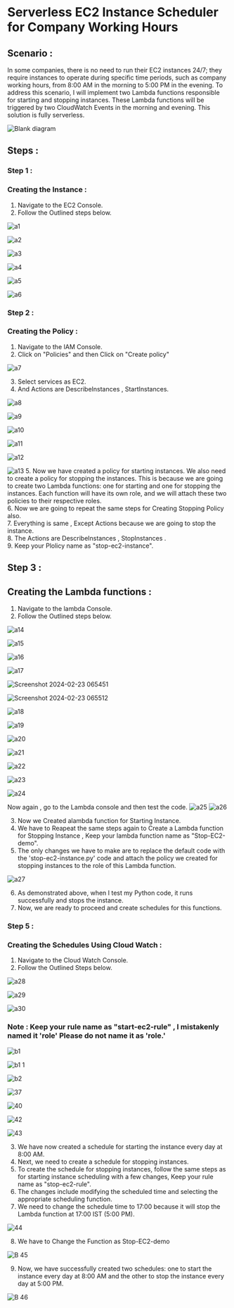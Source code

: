# Serverless EC2 Instance Scheduler for Company Working Hours 
## Scenario :
In some companies, there is no need to run their EC2 instances 24/7; they require instances to operate during specific time periods, such as company working hours, from 8:00 AM in the morning to 5:00 PM in the evening. To address this scenario, I will implement two Lambda functions responsible for starting and stopping instances. These Lambda functions will be triggered by two CloudWatch Events in the morning and evening. This solution is fully serverless.

![Blank diagram](https://github.com/TheMannu/serverless-ec2-scheduler/assets/84488161/c59505e1-947d-46a6-bc0b-690442f0d695)


## Steps :

### Step 1 :
### Creating the Instance :
1. Navigate to the EC2 Console.
2. Follow the Outlined steps below.

![a1](https://github.com/itz-mathesh/serverless-ec2-scheduler/assets/144098846/b29f0f1a-680c-44f8-ab00-786fcf0436a5)


![a2](https://github.com/itz-mathesh/serverless-ec2-scheduler/assets/144098846/0515f5b7-f504-4669-98fe-9605cc3ccd39)


![a3](https://github.com/itz-mathesh/serverless-ec2-scheduler/assets/144098846/259cc31e-e73a-4b85-8229-f9f29d84be1e)


![a4](https://github.com/itz-mathesh/serverless-ec2-scheduler/assets/144098846/a34454c0-9ad8-42a0-9127-2a80cdcfa9cb)


![a5](https://github.com/itz-mathesh/serverless-ec2-scheduler/assets/144098846/c07c8f7c-de69-406a-bb35-adf7d080027e)


![a6](https://github.com/itz-mathesh/serverless-ec2-scheduler/assets/144098846/46960135-2a4b-4d6c-9dd1-04b75e113294)


### Step 2 :
### Creating the Policy :


1. Navigate to the IAM Console.
2. Click on "Policies" and then Click on "Create policy"


![a7](https://github.com/itz-mathesh/serverless-ec2-scheduler/assets/144098846/92ea0ecd-8106-4e7f-80fc-c815093cf319)


3. Select services as EC2.
4. And Actions are DescribeInstances , StartInstances.


![a8](https://github.com/itz-mathesh/serverless-ec2-scheduler/assets/144098846/adae28aa-c4e9-4ea2-b796-4c01c1d0f99d)


![a9](https://github.com/itz-mathesh/serverless-ec2-scheduler/assets/144098846/ca8dc00e-4931-4646-a984-f251d83ebf6a)



![a10](https://github.com/itz-mathesh/serverless-ec2-scheduler/assets/144098846/68aa30f9-1a1a-4631-ac01-a98ba3ac05e9)


![a11](https://github.com/itz-mathesh/serverless-ec2-scheduler/assets/144098846/8543cf1c-26d3-41dd-9121-99015183f760)


![a12](https://github.com/itz-mathesh/serverless-ec2-scheduler/assets/144098846/78b57e8c-b8b5-470e-9af1-e7789b09f522)


![a13](https://github.com/itz-mathesh/serverless-ec2-scheduler/assets/144098846/1a1da31e-d564-4264-9b4e-fdb5438ed705)
5. Now we have created a policy for starting instances. We also need to create a policy for stopping the instances. This is because we are going to create two Lambda functions: one for starting and one for stopping the instances. Each function will have its own role, and we will attach these two policies to their respective roles.<br>
6. Now  we are going to repeat the same steps for Creating Stopping Policy also.<br>
7. Everything is same , Except Actions because we are going to stop the instance.<br>
8. The Actions are DescribeInstances , StopInstances .<br>
9. Keep your Plolicy name as "stop-ec2-instance".

## Step 3 :
## Creating the Lambda functions :

1. Navigate to the lambda Console.
2. Follow the Outlined steps below.


![a14](https://github.com/itz-mathesh/serverless-ec2-scheduler/assets/144098846/0c16bb73-c4e2-4d0d-94a3-d7eb6a7b2468)


![a15](https://github.com/itz-mathesh/serverless-ec2-scheduler/assets/144098846/0e1249d5-b472-46bb-8f8f-9cfffaed63e9)


![a16](https://github.com/itz-mathesh/serverless-ec2-scheduler/assets/144098846/bfbaff0e-417f-49fa-b742-622b91aa7aba)


![a17](https://github.com/itz-mathesh/serverless-ec2-scheduler/assets/144098846/e779b8fa-261f-45f5-8fad-f0f2aa60fb76)

![Screenshot 2024-02-23 065451](https://github.com/mathesh-me/serverless-ec2-scheduler/assets/144098846/3b0baa46-d8a4-4b09-8068-fce93dd37e5e)

![Screenshot 2024-02-23 065512](https://github.com/mathesh-me/serverless-ec2-scheduler/assets/144098846/1945a052-6730-4a9b-a4e5-b7ca6a6b1ce3)

![a18](https://github.com/itz-mathesh/serverless-ec2-scheduler/assets/144098846/e05532fd-b0ba-4c81-b837-be449251f2fe)


![a19](https://github.com/itz-mathesh/serverless-ec2-scheduler/assets/144098846/00a475ec-d570-47ef-9487-9a7ad6f99c67)


![a20](https://github.com/itz-mathesh/serverless-ec2-scheduler/assets/144098846/348cbc2f-650f-4e53-b375-36da1d515c21)


![a21](https://github.com/itz-mathesh/serverless-ec2-scheduler/assets/144098846/2256bd57-6ac7-4581-b1a2-2d23e5c80da8)


![a22](https://github.com/itz-mathesh/serverless-ec2-scheduler/assets/144098846/f25ec148-b4ba-4c38-bf27-6ec948b78100)


![a23](https://github.com/itz-mathesh/serverless-ec2-scheduler/assets/144098846/f628f5da-4c68-4725-a387-3931a71cfc61)


![a24](https://github.com/itz-mathesh/serverless-ec2-scheduler/assets/144098846/a0ba4746-c2dc-4e7e-8395-031adc4a2cae)

Now again , go to the Lambda console and then test the code.
![a25](https://github.com/itz-mathesh/serverless-ec2-scheduler/assets/144098846/0b40564d-dea9-4101-936f-436d72dae232)
![a26](https://github.com/itz-mathesh/serverless-ec2-scheduler/assets/144098846/b6e1a8f8-9a2b-4d8d-aef2-d9059aba2928)


3. Now we Created  alambda function for Starting Instance.
4. We have to Reapeat the same steps again to Create a Lambda function for Stopping Instance , Keep your lambda function name as "Stop-EC2-demo".
5. The only changes we have to make are to replace the default code with the 'stop-ec2-instance.py' code and attach the policy we created for stopping instances to the role of this Lambda function.


![a27](https://github.com/itz-mathesh/serverless-ec2-scheduler/assets/144098846/0752d20d-bfe3-45a9-9c63-b9c0111ab132)

6. As demonstrated above, when I test my Python code, it runs successfully and stops the instance.
7. Now, we are ready to proceed and create schedules for this functions.

### Step 5 :
### Creating the Schedules Using Cloud Watch :

1. Navigate to the Cloud Watch Console.
2. Follow the Outlined Steps below.


![a28](https://github.com/itz-mathesh/serverless-ec2-scheduler/assets/144098846/a932c63f-8a3b-46aa-ade2-ed0d9dd8cdac)



![a29](https://github.com/itz-mathesh/serverless-ec2-scheduler/assets/144098846/cfd0914c-7c0c-4064-ae3e-72874467fe7c)


![a30](https://github.com/itz-mathesh/serverless-ec2-scheduler/assets/144098846/8eec38a6-ec9b-4421-8911-8d3adf1247ca)


### Note : Keep your rule name as "start-ec2-rule" , I mistakenly named it 'role' Please do not name it as 'role.'





![b1](https://github.com/itz-mathesh/serverless-ec2-scheduler/assets/144098846/caad4063-65f7-4c29-8c06-e9988cb6818c)


![b1 1](https://github.com/itz-mathesh/serverless-ec2-scheduler/assets/144098846/ed864740-4d80-4c4f-80d7-2fa74737d3c4)


![b2](https://github.com/itz-mathesh/serverless-ec2-scheduler/assets/144098846/70f29eaa-73fc-49ec-9c39-a6d1214d14f3)

![37](https://github.com/TheMannu/serverless-ec2-scheduler/assets/84488161/26ba8e11-975a-4015-83e8-1be76a7b938e)


![40](https://github.com/TheMannu/serverless-ec2-scheduler/assets/84488161/08643b37-7bf5-4fec-a2fe-aa9a88fb6af5)



![42](https://github.com/TheMannu/serverless-ec2-scheduler/assets/84488161/17a135f4-97dd-4814-989e-f1785276bf29)



![43](https://github.com/TheMannu/serverless-ec2-scheduler/assets/84488161/495d1e01-d0ce-4e57-93f8-a2c1f6d07494)



3. We have now created a schedule for starting the instance every day at 8:00 AM.<br>
4. Next, we need to create a schedule for stopping instances.<br>
5. To create the schedule for stopping instances, follow the same steps as for starting instance scheduling with a few changes, Keep your rule name as "stop-ec2-rule".<br>
6. The changes include modifying the scheduled time and selecting the appropriate scheduling function.<br>
7. We need to change the schedule time to 17:00 because it will stop the Lambda function at 17:00 IST (5:00 PM).

![44](https://github.com/TheMannu/serverless-ec2-scheduler/assets/84488161/303b69c5-66a1-4691-8146-b375a7482b9c)

8. We have to Change the Function as Stop-EC2-demo

![B 45](https://github.com/TheMannu/serverless-ec2-scheduler/assets/84488161/c8a48827-bf46-4e30-9ce2-2140fd69e643)


9. Now, we have successfully created two schedules: one to start the instance every day at 8:00 AM and the other to stop the instance every day at 5:00 PM.


![B 46](https://github.com/TheMannu/serverless-ec2-scheduler/assets/84488161/607c6dfa-d8d8-44c3-bb4e-87858227a72c)

